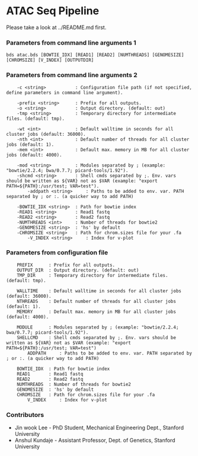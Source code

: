 ATAC Seq Pipeline
===================================================

Please take a look at ../README.md first.


### Parameters from command line arguments 1

```
bds atac.bds [BOWTIE_IDX] [READ1] [READ2] [NUMTHREADS] [GENOMESIZE] [CHROMSIZE] [V_INDEX] [OUTPUTDIR]
```

### Parameters from command line arguments 2

```
	-c <string>           : Configuration file path (if not specified, define parameters in command line argument).

	-prefix <string>      : Prefix for all outputs.
	-o <string>           : Output directory. (default: out)
	-tmp <string>         : Temporary directory for intermediate files. (default: tmp).

	-wt <int>             : Default walltime in seconds for all cluster jobs (default: 36000).
	-nth <int>            : Default number of threads for all cluster jobs (default: 1).
	-mem <int>            : Default max. memory in MB for all cluster jobs (default: 4000).

	-mod <string>         : Modules separated by ; (example: "bowtie/2.2.4; bwa/0.7.7; picard-tools/1.92").
	-shcmd <string>       : Shell cmds separated by ;. Env. vars should be written as ${VAR} not as $VAR (example: "export PATH=${PATH}:/usr/test; VAR=test").
        -addpath <string>     : Paths to be added to env. var. PATH separated by ; or :. (a quicker way to add PATH)

	-BOWTIE_IDX <string>  : Path for bowtie index
	-READ1 <string>       : Read1 fastq
	-READ2 <string>       : Read2 fastq
	-NUMTHREADS <int>     : Number of threads for bowtie2
	-GENOMESIZE <string>  : 'hs' by default
	-CHROMSIZE <string>   : Path for chrom.sizes file for your .fa
        -V_INDEX <string>     : Index for v-plot
```

### Parameters from configuration file

```
	PREFIX      : Prefix for all outputs.
	OUTPUT_DIR  : Output directory. (default: out)
	TMP_DIR     : Temporary directory for intermediate files. (default: tmp).

	WALLTIME    : Default walltime in seconds for all cluster jobs (default: 36000).
	NTHREADS    : Default number of threads for all cluster jobs (default: 1).
	MEMORY      : Default max. memory in MB for all cluster jobs (default: 4000).

	MODULE      : Modules separated by ; (example: "bowtie/2.2.4; bwa/0.7.7; picard-tools/1.92").
	SHELLCMD    : Shell cmds separated by ;. Env. vars should be written as ${VAR} not as $VAR (example: "export PATH=${PATH}:/usr/test; VAR=test")
        ADDPATH     : Paths to be added to env. var. PATH separated by ; or :. (a quicker way to add PATH)

	BOWTIE_IDX  : Path for bowtie index
	READ1       : Read1 fastq
	READ2       : Read2 fastq
	NUMTHREADS  : Number of threads for bowtie2
	GENOMESIZE  : 'hs' by default
	CHROMSIZE   : Path for chrom.sizes file for your .fa
        V_INDEX     : Index for v-plot
```


### Contributors

* Jin wook Lee - PhD Student, Mechanical Engineering Dept., Stanford University
* Anshul Kundaje - Assistant Professor, Dept. of Genetics, Stanford University

